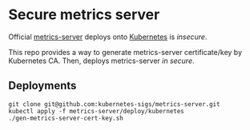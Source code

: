 # Secure metrics server

Official [metrics-server](https://github.com/kubernetes-sigs/metrics-server) deploys onto [Kubernetes](https://github.com/kubernetes-sigs/metrics-server/blob/master/deploy/kubernetes/metrics-apiservice.yaml) is _insecure_.

This repo provides a way to generate metrics-server certificate/key by Kubernetes CA.
Then, deploys metrics-server _in secure_.

## Deployments

```
git clone git@github.com:kubernetes-sigs/metrics-server.git
kubectl apply -f metrics-server/deploy/kubernetes
./gen-metrics-server-cert-key.sh
```
